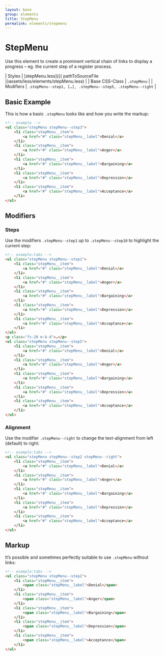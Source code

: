 ```yaml
---
layout: base
group: elements
title: StepMenu
permalink: elements/stepmenu
---
```


# StepMenu

Use this element to create a prominent vertical chain of links to display a progress – eg. the current step of a register process.

| Styles         | [stepMenu.less]({{ pathToSourceFile }}assets/less/elements/stepMenu.less) |
| Base CSS-Class | `.stepMenu`                                                               |
| Modifiers      | `.stepMenu--step1, […], .stepMenu--step5, .stepMenu--right`               |

## Basic Example

This is how a basic `.stepMenu` looks like and how you write the markup:

```html
<!-- example -->
<ul class="stepMenu stepMenu--step3">
    <li class="stepMenu__item">
        <a href="#" class="stepMenu__label">Denial</a>
    </li>
    <li class="stepMenu__item">
        <a href="#" class="stepMenu__label">Anger</a>
    </li>
    <li class="stepMenu__item">
        <a href="#" class="stepMenu__label">Bargaining</a>
    </li>
    <li class="stepMenu__item">
        <a href="#" class="stepMenu__label">Depression</a>
    </li>
    <li class="stepMenu__item">
        <a href="#" class="stepMenu__label">Acceptance</a>
    </li>
</ul>
```

## Modifiers

### Steps

Use the modifiers `.stepMenu--step1` up to `.stepMenu--step10` to highlight the current step:

```html
<!-- example:tabs -->
<ul class="stepMenu stepMenu--step1">
    <li class="stepMenu__item">
        <a href="#" class="stepMenu__label">Denial</a>
    </li>
    <li class="stepMenu__item">
        <a href="#" class="stepMenu__label">Anger</a>
    </li>
    <li class="stepMenu__item">
        <a href="#" class="stepMenu__label">Bargaining</a>
    </li>
    <li class="stepMenu__item">
        <a href="#" class="stepMenu__label">Depression</a>
    </li>
    <li class="stepMenu__item">
        <a href="#" class="stepMenu__label">Acceptance</a>
    </li>
</ul>
<p class="fs-20 m-b-4">…</p>
<ul class="stepMenu stepMenu--step5">
    <li class="stepMenu__item">
        <a href="#" class="stepMenu__label">Denial</a>
    </li>
    <li class="stepMenu__item">
        <a href="#" class="stepMenu__label">Anger</a>
    </li>
    <li class="stepMenu__item">
        <a href="#" class="stepMenu__label">Bargaining</a>
    </li>
    <li class="stepMenu__item">
        <a href="#" class="stepMenu__label">Depression</a>
    </li>
    <li class="stepMenu__item">
        <a href="#" class="stepMenu__label">Acceptance</a>
    </li>
</ul>
```

### Alignment

Use the modifier `.stepMenu--right` to change the text-alignment from left (default) to right:

```html
<!-- example:tabs -->
<ul class="stepMenu stepMenu--step2 stepMenu--right">
    <li class="stepMenu__item">
        <a href="#" class="stepMenu__label">Denial</a>
    </li>
    <li class="stepMenu__item">
        <a href="#" class="stepMenu__label">Anger</a>
    </li>
    <li class="stepMenu__item">
        <a href="#" class="stepMenu__label">Bargaining</a>
    </li>
    <li class="stepMenu__item">
        <a href="#" class="stepMenu__label">Depression</a>
    </li>
    <li class="stepMenu__item">
        <a href="#" class="stepMenu__label">Acceptance</a>
    </li>
</ul>
```

## Markup

It’s possible and sometimes perfectly suitable to use `.stepMenu` without links:

```html
<!-- example:tabs -->
<ul class="stepMenu stepMenu--step2">
    <li class="stepMenu__item">
        <span class="stepMenu__label">Denial</span>
    </li>
    <li class="stepMenu__item">
        <span class="stepMenu__label">Anger</span>
    </li>
    <li class="stepMenu__item">
        <span class="stepMenu__label">Bargaining</span>
    </li>
    <li class="stepMenu__item">
        <span class="stepMenu__label">Depression</span>
    </li>
    <li class="stepMenu__item">
        <span class="stepMenu__label">Acceptance</span>
    </li>
</ul>
```